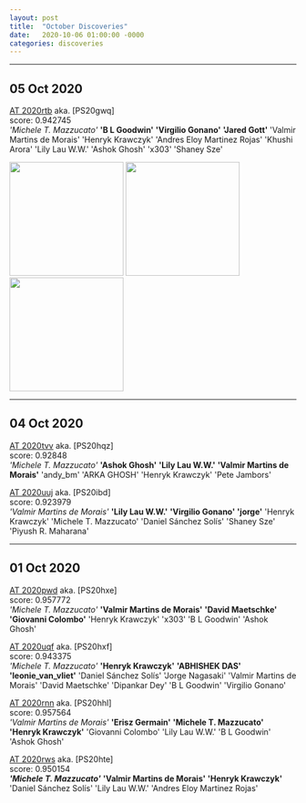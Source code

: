 ```yaml
---
layout: post
title:  "October Discoveries"
date:   2020-10-06 01:00:00 -0000
categories: discoveries
---
```


----------
## 05 Oct 2020
[AT 2020rtb](https://wis-tns.weizmann.ac.il/object/2020rtb) aka. [PS20gwq]  
score: 0.942745  
*'Michele T. Mazzucato'* **'B L Goodwin'** **'Virgilio Gonano'** **'Jared Gott'** 'Valmir Martins de Morais' 'Henryk Krawczyk' 'Andres Eloy Martinez Rojas' 'Khushi Arora' 'Lily Lau W.W.' 'Ashok Ghosh' 'x303' 'Shaney Sze' 

<img src="https://panoptes-uploads.zooniverse.org/production/subject_location/56d6b6b7-120d-42a0-901f-d78f53f18247.jpeg" width="200"/>
<img src="https://panoptes-uploads.zooniverse.org/production/subject_location/c1bb12c3-3ef8-4c19-8973-6b3f3f2c770f.jpeg" width="200"/>
<img src="https://panoptes-uploads.zooniverse.org/production/subject_location/4a11cdbd-b88e-45ca-b357-e302bc030e5b.jpeg" width="200"/>

----------
## 04 Oct 2020
[AT 2020tvv](https://wis-tns.weizmann.ac.il/object/2020tvv) aka. [PS20hqz]  
score: 0.92848  
*'Michele T. Mazzucato'* **'Ashok Ghosh'** **'Lily Lau W.W.'** **'Valmir Martins de Morais'** 'andy_bm' 'ARKA GHOSH' 'Henryk Krawczyk' 'Pete Jambors' 


[AT 2020uuj](https://wis-tns.weizmann.ac.il/object/2020uuj) aka. [PS20ibd]  
score: 0.923979  
*'Valmir Martins de Morais'* **'Lily Lau W.W.'** **'Virgilio Gonano'** **'jorge'** 'Henryk Krawczyk' 'Michele T. Mazzucato' 'Daniel Sánchez Solís' 'Shaney Sze' 'Piyush R. Maharana' 


----------
## 01 Oct 2020
[AT 2020pwd](https://wis-tns.weizmann.ac.il/object/2020pwd) aka. [PS20hxe]  
score: 0.957772  
*'Michele T. Mazzucato'* **'Valmir Martins de Morais'** **'David Maetschke'** **'Giovanni Colombo'** 'Henryk Krawczyk' 'x303' 'B L Goodwin' 'Ashok Ghosh' 


[AT 2020uqf](https://wis-tns.weizmann.ac.il/object/2020uqf) aka. [PS20hxf]  
score: 0.943375  
*'Michele T. Mazzucato'* **'Henryk Krawczyk'** **'ABHISHEK DAS'** **'leonie_van_vliet'** 'Daniel Sánchez Solís' 'Jorge Nagasaki' 'Valmir Martins de Morais' 'David Maetschke' 'Dipankar Dey' 'B L Goodwin' 'Virgilio Gonano' 


[AT 2020rnn](https://wis-tns.weizmann.ac.il/object/2020rnn) aka. [PS20hhl]  
score: 0.957564  
*'Valmir Martins de Morais'* **'Erisz Germain'** **'Michele T. Mazzucato'** **'Henryk Krawczyk'** 'Giovanni Colombo' 'Lily Lau W.W.' 'B L Goodwin' 'Ashok Ghosh' 


[AT 2020rws](https://wis-tns.weizmann.ac.il/object/2020rws) aka. [PS20hte]  
score: 0.950154  
***'Michele T. Mazzucato'*** **'Valmir Martins de Morais'** **'Henryk Krawczyk'** 'Daniel Sánchez Solís' 'Lily Lau W.W.' 'Andres Eloy Martinez Rojas'
